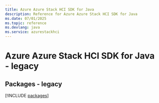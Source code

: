 ```yaml
---
title: Azure Azure Stack HCI SDK for Java
description: Reference for Azure Azure Stack HCI SDK for Java
ms.date: 07/01/2025
ms.topic: reference
ms.devlang: java
ms.service: azurestackhci
---
```

# Azure Azure Stack HCI SDK for Java - legacy
## Packages - legacy
[!INCLUDE [packages](azure-stack-hci-index.md)]